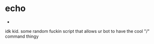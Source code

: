 # echo

- 

idk kid. some random fuckin script that allows ur bot to have the cool "/" command thingy
